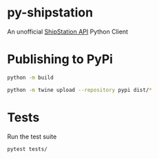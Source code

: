 # py-shipstation

An unofficial [ShipStation API](https://www.shipstation.com/docs/api/) Python Client

# Publishing to PyPi

```bash
python -m build
```

```bash
python -m twine upload --repository pypi dist/*
```

# Tests

Run the test suite
```bash
pytest tests/
```
